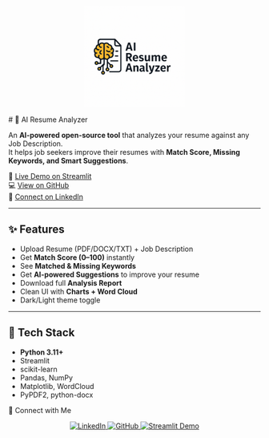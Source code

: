 <p align="center">
  <img src="logo.png" alt="AI Resume Analyzer Logo" width="200"/>
</p>
# 🧠 AI Resume Analyzer  

An **AI-powered open-source tool** that analyzes your resume against any Job Description.  
It helps job seekers improve their resumes with **Match Score, Missing Keywords, and Smart Suggestions**.  

🚀 [Live Demo on Streamlit](https://ai-resume-analyzer-gkp6j5zxsgrevebaua2vxb.streamlit.app/)  
💻 [View on GitHub](https://github.com/shekharbisla/ai-resume-analyzer)  
🔗 [Connect on LinkedIn](https://www.linkedin.com/in/shekhar-bisla-837b9137b/)  

---

## ✨ Features  
- Upload Resume (PDF/DOCX/TXT) + Job Description  
- Get **Match Score (0–100)** instantly  
- See **Matched & Missing Keywords**  
- Get **AI-powered Suggestions** to improve your resume  
- Download full **Analysis Report**  
- Clean UI with **Charts + Word Cloud**  
- Dark/Light theme toggle  

---

## 🧰 Tech Stack  
- **Python 3.11+**  
- Streamlit  
- scikit-learn  
- Pandas, NumPy  
- Matplotlib, WordCloud  
- PyPDF2, python-docx  

🤝 Connect with Me
<p align="center">
  <a href="https://www.linkedin.com/in/shekhar-bisla-837b9137b" target="_blank">
    <img src="https://img.shields.io/badge/LinkedIn-Connect-blue?style=for-the-badge&logo=linkedin" alt="LinkedIn"/>
  </a>
  <a href="https://github.com/shekharbisla" target="_blank">
    <img src="https://img.shields.io/badge/GitHub-Follow-black?style=for-the-badge&logo=github" alt="GitHub"/>
  </a>
  <a href="https://ai-resume-analyzer-gkp6j5zxsgrevebaua2vxb.streamlit.app/" target="_blank">
    <img src="https://img.shields.io/badge/Streamlit-Demo-red?style=for-the-badge&logo=streamlit" alt="Streamlit Demo"/>
  </a>
</p>
